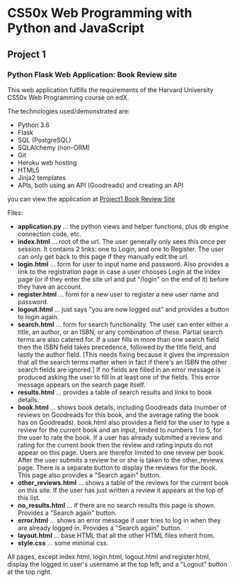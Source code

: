 # CS50x Web Programming with Python and JavaScript

## Project 1

### Python Flask Web Application: Book Review site

This web application fulfills the requirements of the Harvard University CS50x Web Programming course on edX.

The technologies used/demonstrated are:

* Python 3.6
* Flask
* SQL (PostgreSQL)
* SQLAlchemy (non-ORM)
* Git
* Heroku web hosting
* HTML5
* Jinja2 templates
* APIs, both using an API (Goodreads) and creating an API

you can view the application at [Project1 Book Review Site](https://cs50wproject1.herokuapp.com)

Files:

* **application.py** ... the python views and helper functions, plus db engine connection code, etc.
* **index.html** ... root of the url. The user generally only sees this once per session. It contains 2 links: one to Login, and one to Register. The user can only get back to this page if they manually edit the url.
* **login.html** ... form for user to input name and password. Also provides a link to the registration page in case a user chooses Login at the index page (or if they enter the site url and put "/login" on the end of it) before they have an account.
* **register.html** ... form for a new user to register a new user name and password.
* **logout.html** ... just says "you are now logged out" and provides a button to login again.
* **search.html** ... form for search functionality. The user can enter either a title, an author, or an ISBN, or any combination of these. Partial search terms are also catered for. If a user fills in more than one search field then the ISBN field takes precedence, followed by the title field, and lastly the author field. [This needs fixing because it gives the impression that all the search terms matter when in fact if there's an ISBN the other search fields are ignored.] If no fields are filled in an error message is produced asking the user to fill in at least one of the fields. This error message appears on the search page itself.
* **results.html** ... provides a table of search results and links to book details.
* **book.html** ... shows book details, including Goodreads data (number of reviews on Goodreads for this book, and the average rating the book has on Goodreads). book.html also provides a field for the user to type a review for the current book and an input, limited to numbers 1 to 5, for the user to rate the book. If a user has already submitted a review and rating for the current book then the review and rating inputs do not appear on this page. Users are therefor limited to one review per book. After the user submits a review he or she is taken to the other_reviews page. There is a separate button to display the reviews for the book. This page also provides a "Search again" button.
* **other_reviews.html** ... shows a table of the reviews for the current book on this site. If the user has just written a review it appears at the top of this list.
* **no_results.html** ... if there are no search results this page is shown. Provides a "Search again" button.
* **error.html** ... shows an error message if user tries to log in when they are already logged in. Provides a "Search again" button.
* **layout.html** ... base HTML that all the other HTML files inherit from.
* **style.css** ... some minimal css.

All pages, except index.html, login.html, logout.html and register.html, display the logged in user's username at the top left, and a "Logout" button at the top right.
